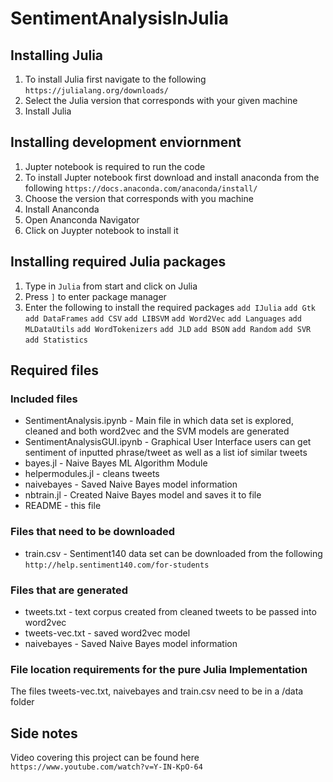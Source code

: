 # SentimentAnalysisInJulia

## Installing Julia
1. To install Julia first navigate to the following ```https://julialang.org/downloads/```
2. Select the Julia version that corresponds with your given machine
3. Install Julia

## Installing development enviornment
1. Jupter notebook is required to run the code
2. To install Jupter notebook first download and install anaconda from the following ```https://docs.anaconda.com/anaconda/install/```
3. Choose the version that corresponds with you machine
4. Install Ananconda
5. Open Ananconda Navigator
6. Click on Juypter notebook to install it

## Installing required Julia packages
1. Type in ```Julia``` from start and click on Julia
2. Press ```]``` to enter package manager
3. Enter the following to install the required packages
  ```add IJulia```
  ```add Gtk```
  ```add DataFrames```
  ```add CSV```
  ```add LIBSVM```
  ```add Word2Vec```
  ```add Languages```
  ```add MLDataUtils```
  ```add WordTokenizers```
  ```add JLD```
  ```add BSON```
  ```add Random```
  ```add SVR```
  ```add Statistics```

## Required files

### Included files
- SentimentAnalysis.ipynb - Main file in which data set is explored, cleaned and both word2vec and the SVM models are generated
- SentimentAnalysisGUI.ipynb - Graphical User Interface users can get sentiment of inputted phrase/tweet as well as a list iof similar tweets
- bayes.jl - Naive Bayes ML Algorithm Module
- helpermodules.jl - cleans tweets 
- naivebayes - Saved Naive Bayes model information
- nbtrain.jl - Created Naive Bayes model and saves it to file
- README - this file

### Files that need to be downloaded
- train.csv - Sentiment140 data set can be downloaded from the following ```http://help.sentiment140.com/for-students```

### Files that are generated
- tweets.txt - text corpus created from cleaned tweets to be passed into word2vec
- tweets-vec.txt - saved word2vec model
- naivebayes - Saved Naive Bayes model information

### File location requirements for the pure Julia Implementation
The files tweets-vec.txt, naivebayes and train.csv need to be in a /data folder

## Side notes
Video covering this project can be found here ```https://www.youtube.com/watch?v=Y-IN-KpO-64```
